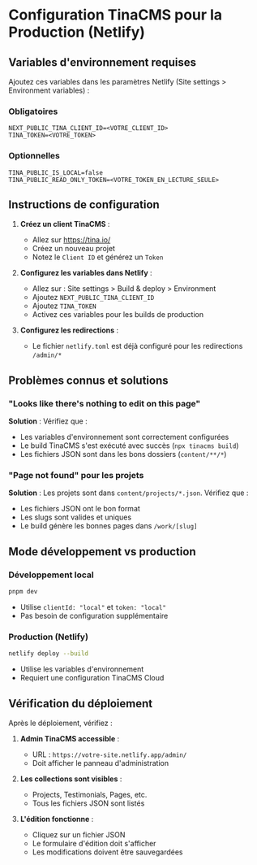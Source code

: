 # Configuration TinaCMS pour la Production (Netlify)

## Variables d'environnement requises

Ajoutez ces variables dans les paramètres Netlify (Site settings > Environment variables) :

### Obligatoires
```
NEXT_PUBLIC_TINA_CLIENT_ID=<VOTRE_CLIENT_ID>
TINA_TOKEN=<VOTRE_TOKEN>
```

### Optionnelles
```
TINA_PUBLIC_IS_LOCAL=false
TINA_PUBLIC_READ_ONLY_TOKEN=<VOTRE_TOKEN_EN_LECTURE_SEULE>
```

## Instructions de configuration

1. **Créez un client TinaCMS** :
   - Allez sur https://tina.io/
   - Créez un nouveau projet
   - Notez le `Client ID` et générez un `Token`

2. **Configurez les variables dans Netlify** :
   - Allez sur : Site settings > Build & deploy > Environment
   - Ajoutez `NEXT_PUBLIC_TINA_CLIENT_ID`
   - Ajoutez `TINA_TOKEN`
   - Activez ces variables pour les builds de production

3. **Configurez les redirections** :
   - Le fichier `netlify.toml` est déjà configuré pour les redirections `/admin/*`

## Problèmes connus et solutions

### "Looks like there's nothing to edit on this page"
**Solution** : Vérifiez que :
- Les variables d'environnement sont correctement configurées
- Le build TinaCMS s'est exécuté avec succès (`npx tinacms build`)
- Les fichiers JSON sont dans les bons dossiers (`content/**/*`)

### "Page not found" pour les projets
**Solution** : Les projets sont dans `content/projects/*.json`. Vérifiez que :
- Les fichiers JSON ont le bon format
- Les slugs sont valides et uniques
- Le build génère les bonnes pages dans `/work/[slug]`

## Mode développement vs production

### Développement local
```bash
pnpm dev
```
- Utilise `clientId: "local"` et `token: "local"`
- Pas besoin de configuration supplémentaire

### Production (Netlify)
```bash
netlify deploy --build
```
- Utilise les variables d'environnement
- Requiert une configuration TinaCMS Cloud

## Vérification du déploiement

Après le déploiement, vérifiez :

1. **Admin TinaCMS accessible** :
   - URL : `https://votre-site.netlify.app/admin/`
   - Doit afficher le panneau d'administration

2. **Les collections sont visibles** :
   - Projects, Testimonials, Pages, etc.
   - Tous les fichiers JSON sont listés

3. **L'édition fonctionne** :
   - Cliquez sur un fichier JSON
   - Le formulaire d'édition doit s'afficher
   - Les modifications doivent être sauvegardées

